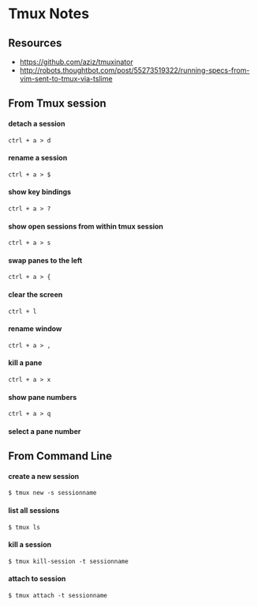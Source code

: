 # Tmux Notes

## Resources

* https://github.com/aziz/tmuxinator
* http://robots.thoughtbot.com/post/55273519322/running-specs-from-vim-sent-to-tmux-via-tslime

## From Tmux session

#### detach a session

	ctrl + a > d

#### rename a session

	ctrl + a > $

#### show key bindings

	ctrl + a > ?

#### show open sessions from within tmux session

	ctrl + a > s

#### swap panes to the left

	ctrl + a > {

#### clear the screen

	ctrl + l
	
#### rename window

	ctrl + a > ,
	
#### kill a pane

	ctrl + a > x
	
#### show pane numbers

	ctrl + a > q
	
#### select a pane number

## From Command Line

#### create a new session

	$ tmux new -s sessionname
	
#### list all sessions

	$ tmux ls
	
#### kill a session 

	$ tmux kill-session -t sessionname
	
#### attach to session

	$ tmux attach -t sessionname
	
